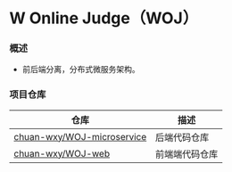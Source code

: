 # W Online Judge（WOJ）

### 概述
* 前后端分离，分布式微服务架构。

### 项目仓库
| 仓库                                                                          | 描述      |
|-----------------------------------------------------------------------------|---------|
| [chuan-wxy/WOJ-microservice](https://github.com/chuan-wxy/WOJ-microservice) | 后端代码仓库  |
| [chuan-wxy/WOJ-web](https://github.com/chuan-wxy/WOJ-web)                   | 前端端代码仓库 |

